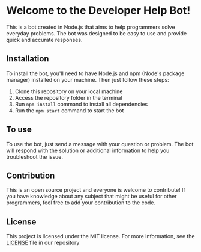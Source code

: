 # Welcome to the Developer Help Bot!

This is a bot created in Node.js that aims to help programmers solve everyday problems. The bot was designed to be easy to use and provide quick and accurate responses.

## Installation

To install the bot, you'll need to have Node.js and npm (Node's package manager) installed on your machine. Then just follow these steps:

1.  Clone this repository on your local machine
2.  Access the repository folder in the terminal
3.  Run `npm install` command  to install all dependencies
4.  Run the `npm start` command to start the bot

## To use

To use the bot, just send a message with your question or problem. The bot will respond with the solution or additional information to help you troubleshoot the issue.

## Contribution

This is an open source project and everyone is welcome to contribute! If you have knowledge about any subject that might be useful for other programmers, feel free to add your contribution to the code.

## License

This project is licensed under the MIT license. For more information, see the [LICENSE](https://chat.openai.com/LICENSE) file in our repository